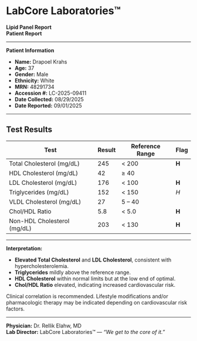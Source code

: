 # LabCore Laboratories™  
**Lipid Panel Report**  
**Patient Report**

---

**Patient Information**  
- **Name:** Drapoel Krahs  
- **Age:** 37  
- **Gender:** Male  
- **Ethnicity:** White  
- **MRN:** 48291734  
- **Accession #:** LC-2025-09411  
- **Date Collected:** 08/29/2025  
- **Date Reported:** 09/01/2025  

---

## Test Results

| Test                         | Result  | Reference Range         | Flag   |
|-------------------------------|---------|-------------------------|--------|
| Total Cholesterol (mg/dL)    | 245     | < 200                   | **H**  |
| HDL Cholesterol (mg/dL)      | 42      | ≥ 40                    |        |
| LDL Cholesterol (mg/dL)      | 176     | < 100                   | **H**  |
| Triglycerides (mg/dL)        | 152     | < 150                   | *H*    |
| VLDL Cholesterol (mg/dL)     | 27      | 5 – 40                  |        |
| Chol/HDL Ratio               | 5.8     | < 5.0                   | **H**  |
| Non-HDL Cholesterol (mg/dL)  | 203     | < 130                   | **H**  |

---

**Interpretation:**  
- **Elevated Total Cholesterol** and **LDL Cholesterol**, consistent with hypercholesterolemia.  
- **Triglycerides** mildly above the reference range.  
- **HDL Cholesterol** within normal limits but at the low end of optimal.  
- **Chol/HDL Ratio** elevated, indicating increased cardiovascular risk.  

Clinical correlation is recommended. Lifestyle modifications and/or pharmacologic therapy may be indicated depending on cardiovascular risk factors.

---

**Physician:** Dr. Rellik Elahw, MD  
**Lab Director:** LabCore Laboratories™ — *“We get to the core of it.”*  
